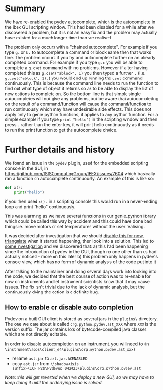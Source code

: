 # Summary

We have re-enabled the pydev autocomplete, which is the autocomplete in the ibex GUI scripting window. This had been disabled for a while after we discovered a problem, but it is not an easy fix and the problem may actually have existed for a much longer time than we realised.

The problem only occurs with a "chained autocomplete". For example if you type `g.` or `b.` to autocomplete a command or block name then that works fine. The problem occurs if you try and autocomplete further on an already completed command. For example if you type `g.c` you will be able to complete a `g.cset` command with no problems. However if after having completed this as `g.cset("ablock", 1)` you then typed a further `.` (i.e. `g.cset("ablock", 1).`) you would end up running the `cset` command continuously. This is because the command line needs to run the function to find out what type of object it returns so as to be able to display the list of new options to complete on. So the bottom line is that simple single autocompletes will not give any problems, but be aware that autocompleting on the result of a command/function will cause the command/function to run continuously which may have undesirable side effects. This does not apply only to genie python functions, it applies to any python function. For a simple example if you type `print("hello")` in the scripting window and then press `.` rather than the enter key, it will print hello continuously as it needs to run the print function to get the autocomplete choice.         

# Further details and history

We found an issue in the `pydev` plugin, used for the embedded scripting console in the GUI, in https://github.com/ISISComputingGroup/IBEX/issues/7604 which basically ran a function on autocomplete continuously. An example of this is like so: 

```python 
def x():
    print("hello")
```

if you then used `x().` in a scripting console this would run in a never-ending loop and print "hello" continuously. 

This was alarming as we have several functions in our genie_python library which could be called this way by accident and this could have done bad things ie. move motors or set temperatures without the user realising. 

It was decided after investigation that we should [disable this for now](https://github.com/ISISComputingGroup/Pydev/pull/4), [triangulate](https://github.com/ISISComputingGroup/IBEX/issues/7850) when it started happening, then look into a solution. This led to [some investigation](https://github.com/ISISComputingGroup/IBEX/issues/7898) and we discovered that: 
a) this had been happening since the introduction of pydev in the GUI, though no one other than us had actually noticed - more on this later
b) this problem only happens in pydev's console view, which has no form of dynamic analysis of the code put into it

After talking to the maintainer and doing several days work into looking into the code, we decided that the best course of action was to re-enable for now on instruments and let instrument scientists know that it may cause issues. The fix isn't trivial due to the lack of dynamic analysis, but the continuously doing the action is a definite bug.

## How to enable or disable auto completion
Pydev on a built GUI client is stored as several jars in the `plugins\` directory. The one we care about is called `org.python.pydev.ast_XXX` where `XXX` is the version suffix. The jar contains lots of bytecode-compiled java classes which are not directly editable. 

In order to disable autocompletion on an instrument, you will need to (in `\instrument\apps\client_e4\plugins\org.python.pydev.ast_xxx`)

- rename `ast.jar` to `ast.jar.ACENABLED`
- copy `ast.jar` from `\\shadow<isis suffix>\ICP_P2$\Pydevup_042023\plugins\org.python.pydev.ast`

_Note: this will get reverted when we deploy a new GUI, so we may have to keep doing it until the underlying issue is solved._

